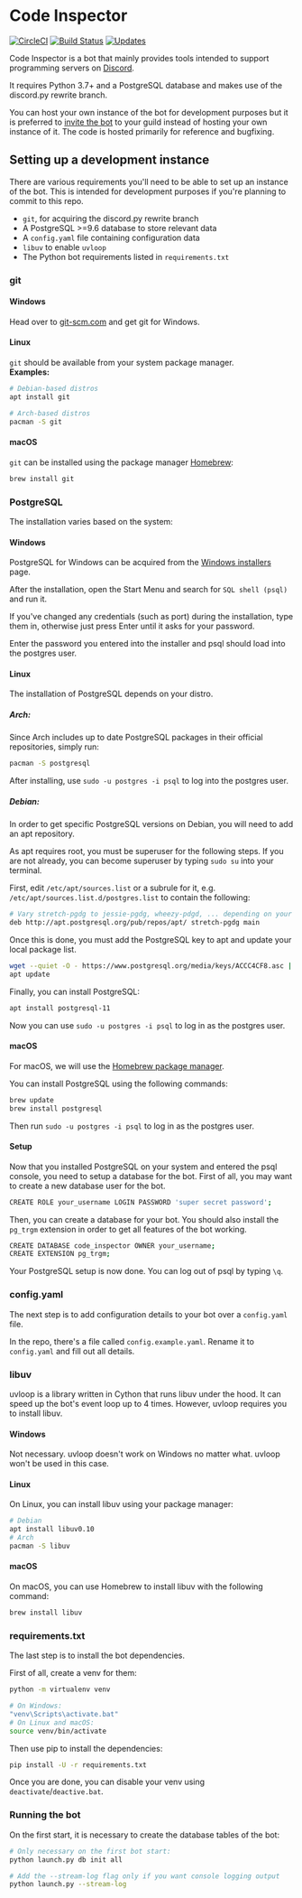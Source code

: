 # Code Inspector

[![CircleCI](https://circleci.com/gh/itsVale/code-inspector/tree/master.svg?style=svg)](https://circleci.com/gh/itsVale/code-inspector/tree/master)
[![Build Status](https://travis-ci.com/itsVale/code-inspector.svg?branch=master)](https://travis-ci.com/itsVale/code-inspector)
[![Updates](https://pyup.io/repos/github/itsVale/code-inspector/shield.svg)](https://pyup.io/repos/github/itsVale/code-inspector/)

Code Inspector is a bot that mainly provides tools intended to support programming
servers on [Discord](https://discordapp.com).

It requires Python 3.7+ and a PostgreSQL database and makes use of the discord.py rewrite branch.

You can host your own instance of the bot for development purposes but it is preferred to [invite
the bot](https://discordapp.com/oauth2/authorize?client_id=534029686301523987&scope=bot&permissions=124993)
to your guild instead of hosting your own instance of it. The code is hosted primarily for reference
and bugfixing.

## Setting up a development instance

There are various requirements you'll need to be able to set up an instance of the bot. This is intended
for development purposes if you're planning to commit to this repo.

- `git`, for acquiring the discord.py rewrite branch
- A PostgreSQL >=9.6 database to store relevant data
- A `config.yaml` file containing configuration data
- `libuv` to enable `uvloop`
- The Python bot requirements listed in `requirements.txt`

### git

#### Windows

Head over to [git-scm.com](https://git-scm.com/downloads) and get git for Windows.

#### Linux

`git` should be available from your system package manager.  
**Examples:**
```bash
# Debian-based distros
apt install git

# Arch-based distros
pacman -S git
```

#### macOS

`git` can be installed using the package manager [Homebrew](https://brew.sh/):
```bash
brew install git
```

### PostgreSQL

The installation varies based on the system:

#### Windows

PostgreSQL for Windows can be acquired from the [Windows installers](https://www.postgresql.org/download/windows/)
page.

After the installation, open the Start Menu and search for `SQL shell (psql)` and run it.

If you've changed any credentials (such as port) during the installation, type them in, otherwise just press Enter
until it asks for your password.

Enter the password you entered into the installer and psql should load into the postgres user.

#### Linux

The installation of PostgreSQL depends on your distro.

##### Arch:

Since Arch includes up to date PostgreSQL packages in their official repositories, simply run:
```bash
pacman -S postgresql
```

After installing, use `sudo -u postgres -i psql` to log into the postgres user.

##### Debian:

In order to get specific PostgreSQL versions on Debian, you will need to add an apt repository.

As apt requires root, you must be superuser for the following steps. If you are not already,
you can become superuser by typing `sudo su` into your terminal.

First, edit `/etc/apt/sources.list` or a subrule for it, e.g. `/etc/apt/sources.list.d/postgres.list`
to contain the following:
```bash
# Vary stretch-pgdg to jessie-pgdg, wheezy-pdgd, ... depending on your installation
deb http://apt.postgresql.org/pub/repos/apt/ stretch-pgdg main
```

Once this is done, you must add the PostgreSQL key to apt and update your local package list.
```bash
wget --quiet -O - https://www.postgresql.org/media/keys/ACCC4CF8.asc | apt-key add -
apt update
```

Finally, you can install PostgreSQL:
```bash
apt install postgresql-11
```

Now you can use `sudo -u postgres -i psql` to log in as the postgres user.

#### macOS

For macOS, we will use the [Homebrew package manager](https://brew.sh/).

You can install PostgreSQL using the following commands:
```bash
brew update
brew install postgresql
```

Then run `sudo -u postgres -i psql` to log in as the postgres user.

#### Setup

Now that you installed PostgreSQL on your system and entered the psql console, you need to setup
a database for the bot. First of all, you may want to create a new database user for the bot.
```bash
CREATE ROLE your_username LOGIN PASSWORD 'super secret password';
```

Then, you can create a database for your bot. You should also install the `pg_trgm` extension
in order to get all features of the bot working.
```bash
CREATE DATABASE code_inspector OWNER your_username;
CREATE EXTENSION pg_trgm;
```

Your PostgreSQL setup is now done. You can log out of psql by typing `\q`.

### config.yaml

The next step is to add configuration details to your bot over a `config.yaml` file.

In the repo, there's a file called `config.example.yaml`. Rename it to `config.yaml`
and fill out all details.

### libuv

uvloop is a library written in Cython that runs libuv under the hood. It can speed
up the bot's event loop up to 4 times. However, uvloop requires you to install libuv.

#### Windows

Not necessary. uvloop doesn't work on Windows no matter what. uvloop won't be used
in this case.

#### Linux

On Linux, you can install libuv using your package manager:
```bash
# Debian
apt install libuv0.10
# Arch
pacman -S libuv
```

#### macOS

On macOS, you can use Homebrew to install libuv with the following command:
```bash
brew install libuv
```

### requirements.txt

The last step is to install the bot dependencies.

First of all, create a venv for them:
```bash
python -m virtualenv venv

# On Windows:
"venv\Scripts\activate.bat"
# On Linux and macOS:
source venv/bin/activate
```

Then use pip to install the dependencies:
```bash
pip install -U -r requirements.txt
```

Once you are done, you can disable your venv using `deactivate`/`deactive.bat`.

### Running the bot

On the first start, it is necessary to create the database tables of the bot:
```bash
# Only necessary on the first bot start:
python launch.py db init all

# Add the --stream-log flag only if you want console logging output
python launch.py --stream-log
```